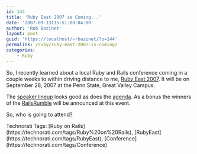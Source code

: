 ```yaml
---
id: 144
title: 'Ruby East 2007 is Coming...'
date: '2007-09-13T15:51:00-04:00'
author: 'Rob Bazinet'
layout: post
guid: 'https://localhost/~rbazinet/?p=144'
permalink: /ruby/ruby-east-2007-is-coming/
categories:
    - Ruby
---
```


So, I recently learned about a local Ruby and Rails conference coming in a couple weeks to within driving distance to me, [Ruby East 2007](https://www.ruby-east.com/rubyeast/index.php). It will be on September 28, 2007 at the Penn State, Great Valley Campus.

The [speaker lineup](https://www.ruby-east.com/rubyeast/speakers.php) looks good as does the [agenda](https://www.ruby-east.com/rubyeast/agenda.php). As a bonus the winners of the [RailsRumble](https://www.railsrumble.com/) will be announced at this event.

So, who is going to attend?

<div class="wlWriterSmartContent" style="display:inline;margin:0;padding:0;">Technorati Tags: [Ruby on Rails](https://technorati.com/tags/Ruby%20on%20Rails), [RubyEast](https://technorati.com/tags/RubyEast), [Conference](https://technorati.com/tags/Conference)</div>